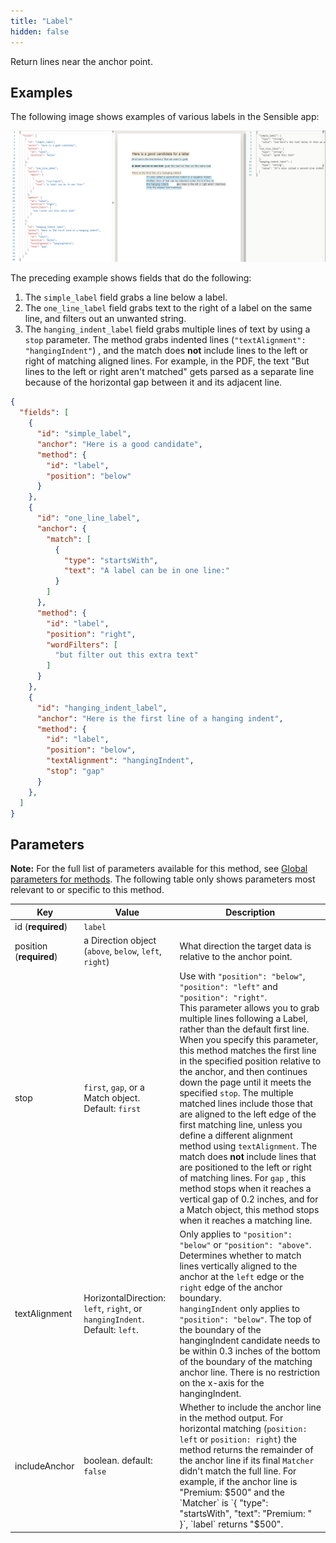 ```yaml
---
title: "Label"
hidden: false
---
```

Return lines near the anchor point.

Examples
-----



The following image shows examples of various labels in the Sensible app: 



![](https://raw.githubusercontent.com/sensible-hq/sensible-docs/main/readme-sync/assets/images/v0/label_examples.png)

The preceding example shows fields that do the following:

1. The  `simple_label` field grabs a line below a label.
2. The `one_line_label` field grabs text to the right of a label on the same line, and filters out an unwanted string. 
3. The `hanging_indent_label` field grabs multiple lines of text by using a `stop` parameter.  The method grabs indented lines (`"textAlignment": "hangingIndent"`) , and the match does **not** include lines to the left or right of matching aligned lines. For example, in the PDF, the text "But lines to the left or right aren't matched" gets parsed as a separate line because of the horizontal gap between it and its adjacent line. 

```json
{
  "fields": [
    {
      "id": "simple_label",
      "anchor": "Here is a good candidate",
      "method": {
        "id": "label",
        "position": "below"
      }
    },
    {
      "id": "one_line_label",
      "anchor": {
        "match": [
          {
            "type": "startsWith",
            "text": "A label can be in one line:"
          }
        ]
      },
      "method": {
        "id": "label",
        "position": "right",
        "wordFilters": [
          "but filter out this extra text"
        ]
      }
    },
    {
      "id": "hanging_indent_label",
      "anchor": "Here is the first line of a hanging indent",
      "method": {
        "id": "label",
        "position": "below",
        "textAlignment": "hangingIndent",
        "stop": "gap"
      }
    },
  ]
}
```



Parameters
-----

**Note:** For the full list of parameters available for this method, see [Global parameters for methods](doc:method-object#section-global-parameters-for-methods). The following table only shows parameters most relevant to or specific to this method.

| Key                     | Value                                                        | Description                                                  |
| ----------------------- | ------------------------------------------------------------ | ------------------------------------------------------------ |
| id (**required**)       | `label`                                                      |                                                              |
| position (**required**) | a Direction object (`above`, `below`, `left`, `right`)       | What direction the target data is relative to the anchor point. |
| stop                    | `first`, `gap`, or a Match object. Default: `first`          | Use with  `"position": "below"`, `"position": "left"` and `"position": "right"`.  <br/>This parameter allows you to grab multiple lines following a Label, rather than the default first line.  When you specify this parameter, this method matches the first line in the specified position relative to the anchor, and then continues down the page until it meets the specified `stop`.  The multiple matched lines include those that are aligned to the left edge of the first matching line, unless you define a different alignment method using `textAlignment`. The match does **not** include lines that are positioned to the left or right of matching lines. For `gap` , this method stops when it reaches a vertical gap of 0.2 inches, and for a Match object, this method stops when it reaches a matching line. |
| textAlignment           | HorizontalDirection: `left`, `right`, or `hangingIndent`. Default: `left`. | Only applies to `"position": "below"` or `"position": "above"`. <br/>Determines whether to match lines vertically aligned to the anchor at the `left` edge or the `right` edge of the anchor boundary. <br/> `hangingIndent` only applies to  `"position": "below"`.  The top of the boundary of the hangingIndent candidate needs to be within 0.3 inches of the bottom of the boundary of the matching anchor line.  There is no restriction on the x-axis for the hangingIndent. |
| includeAnchor           | boolean. default: `false`                                    | Whether to include the anchor line in the method output. For horizontal matching (`position: left` or `position: right`) the method returns the remainder of the anchor line if its final `Matcher` didn't match the full line. For example, if the anchor line is "Premium: $500" and the `Matcher` is `{ "type": "startsWith", "text": "Premium: " }`, `label` returns "$500". |



